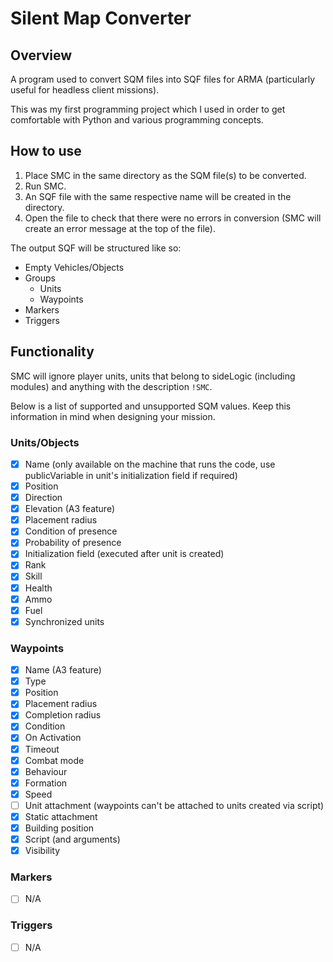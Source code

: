 Silent Map Converter
========================

## Overview
A program used to convert SQM files into SQF files for ARMA (particularly useful for headless client missions).

This was my first programming project which I used in order to get comfortable with Python and various programming concepts.

## How to use
1. Place SMC in the same directory as the SQM file(s) to be converted.
2. Run SMC.
3. An SQF file with the same respective name will be created in the directory.
4. Open the file to check that there were no errors in conversion (SMC will create an error message at the top of the file).

The output SQF will be structured like so:

- Empty Vehicles/Objects
- Groups
  - Units
  - Waypoints
- Markers
- Triggers

## Functionality
SMC will ignore player units, units that belong to sideLogic (including modules) and anything with the description `!SMC`.

Below is a list of supported and unsupported SQM values. Keep this information in mind when designing your mission.
### Units/Objects

- [x] Name (only available on the machine that runs the code, use publicVariable in unit's initialization field if required)
- [x] Position
- [x] Direction
- [x] Elevation (A3 feature)
- [x] Placement radius
- [x] Condition of presence
- [x] Probability of presence
- [x] Initialization field (executed after unit is created)
- [x] Rank
- [x] Skill
- [x] Health
- [x] Ammo
- [x] Fuel
- [x] Synchronized units

### Waypoints

- [x] Name (A3 feature)
- [x] Type
- [x] Position
- [x] Placement radius
- [x] Completion radius
- [x] Condition
- [x] On Activation
- [x] Timeout
- [x] Combat mode
- [x] Behaviour
- [x] Formation
- [x] Speed
- [ ] Unit attachment (waypoints can't be attached to units created via script)
- [x] Static attachment
- [x] Building position
- [x] Script (and arguments)
- [x] Visibility

### Markers

- [ ] N/A

### Triggers

- [ ] N/A